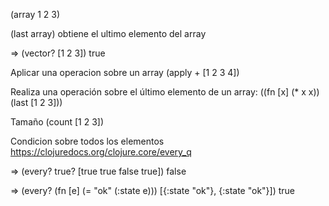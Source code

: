 (array 1 2 3)

(last array)
obtiene el ultimo elemento del array

=> (vector? [1 2 3])
true


Aplicar una operacion sobre un array
(apply + [1 2 3 4])


Realiza una operación sobre el último elemento de un array:
((fn [x] (* x x)) (last [1 2 3]))

Tamaño
(count [1 2 3])


Condicion sobre todos los elementos
https://clojuredocs.org/clojure.core/every_q

=> (every? true? [true true false true])
false

=> (every? (fn [e] (= "ok" (:state e))) [{:state "ok"}, {:state "ok"}])
true

